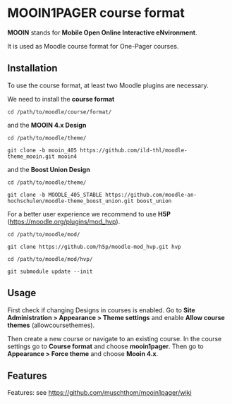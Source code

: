 # MOOIN1PAGER course format

**MOOIN** stands for **Mobile Open Online Interactive eNvironment**.

It is used as Moodle course format for One-Pager courses.
## Installation
To use the course format, at least two Moodle plugins are necessary.

We need to install the **course format**

    cd /path/to/moodle/course/format/
    
and the **MOOIN 4.x Design**

    cd /path/to/moodle/theme/
    
    git clone -b mooin_405 https://github.com/ild-thl/moodle-theme_mooin.git mooin4

and the **Boost Union Design**

    cd /path/to/moodle/theme/

    git clone -b MOODLE_405_STABLE https://github.com/moodle-an-hochschulen/moodle-theme_boost_union.git boost_union
    
For a better user experience we recommend to use **H5P** (https://moodle.org/plugins/mod_hvp). 

    cd /path/to/moodle/mod/

    git clone https://github.com/h5p/moodle-mod_hvp.git hvp

    cd /path/to/moodle/mod/hvp/

    git submodule update --init

## Usage
First check if changing Designs in courses is enabled. Go to **Site Administration > Appearance > Theme settings** and enable **Allow course themes** (allowcoursethemes).

Then create a new course or navigate to an existing course. In the course settings go to **Course format** and choose **mooin1pager**. Then go to **Appearance > Force theme** and choose **Mooin 4.x**.

## Features 
Features: see https://github.com/muschthom/mooin1pager/wiki

